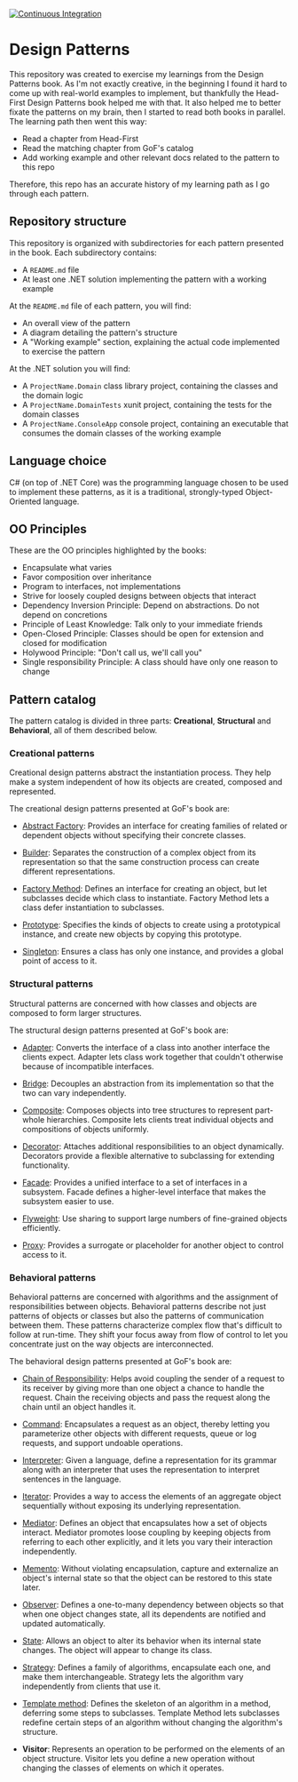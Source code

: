 [![Continuous Integration](https://github.com/kaiosilveira/design-patterns/actions/workflows/dotnet.yml/badge.svg)](https://github.com/kaiosilveira/design-patterns/actions/workflows/dotnet.yml)

# Design Patterns

This repository was created to exercise my learnings from the Design Patterns book.
As I'm not exactly creative, in the beginning I found it hard to come up with real-world examples to implement, but thankfully the Head-First Design Patterns book helped me with that. It also helped me to better fixate the patterns on my brain, then I started to read both books in parallel. The learning path then went this way:

- Read a chapter from Head-First
- Read the matching chapter from GoF's catalog
- Add working example and other relevant docs related to the pattern to this repo

Therefore, this repo has an accurate history of my learning path as I go through each pattern.

## Repository structure

This repository is organized with subdirectories for each pattern presented in the book. Each subdirectory contains:

- A `README.md` file
- At least one .NET solution implementing the pattern with a working example

At the `README.md` file of each pattern, you will find:

- An overall view of the pattern
- A diagram detailing the pattern's structure
- A "Working example" section, explaining the actual code implemented to exercise the pattern

At the .NET solution you will find:

- A `ProjectName.Domain` class library project, containing the classes and the domain logic
- A `ProjectName.DomainTests` xunit project, containing the tests for the domain classes
- A `ProjectName.ConsoleApp` console project, containing an executable that consumes the domain classes of the working example

## Language choice

C# (on top of .NET Core) was the programming language chosen to be used to implement these patterns, as it is a traditional, strongly-typed Object-Oriented language.

## OO Principles

These are the OO principles highlighted by the books:

- Encapsulate what varies
- Favor composition over inheritance
- Program to interfaces, not implementations
- Strive for loosely coupled designs between objects that interact
- Dependency Inversion Principle: Depend on abstractions. Do not depend on concretions
- Principle of Least Knowledge: Talk only to your immediate friends
- Open-Closed Principle: Classes should be open for extension and closed for modification
- Holywood Principle: "Don't call us, we'll call you"
- Single responsibility Principle: A class should have only one reason to change

## Pattern catalog

The pattern catalog is divided in three parts: **Creational**, **Structural** and **Behavioral**, all of them described below.

### Creational patterns

Creational design patterns abstract the instantiation process. They help make a system independent of how its objects are created, composed and represented.

The creational design patterns presented at GoF's book are:

- [Abstract Factory](/abstract-factory): Provides an interface for creating families of related or dependent objects without specifying their concrete classes.

- [Builder](/builder): Separates the construction of a complex object from its representation so that the same construction process can create different representations.

- [Factory Method](/factory-method): Defines an interface for creating an object, but let subclasses decide which class to instantiate. Factory Method lets a class defer instantiation to subclasses.

- [Prototype](/prototype): Specifies the kinds of objects to create using a prototypical instance, and create new objects by copying this prototype.

- [Singleton](/singleton): Ensures a class has only one instance, and provides a global point of access to it.

### Structural patterns

Structural patterns are concerned with how classes and objects are composed to form larger structures.

The structural design patterns presented at GoF's book are:

- [Adapter](/adapter): Converts the interface of a class into another interface the clients expect. Adapter lets class work together that couldn't otherwise because of incompatible interfaces.

- [Bridge](/bridge/): Decouples an abstraction from its implementation so that the two can vary independently.

- [Composite](/composite): Composes objects into tree structures to represent part-whole hierarchies. Composite lets clients treat individual objects and compositions of objects uniformly.

- [Decorator](/decorator): Attaches additional responsibilities to an object dynamically. Decorators provide a flexible alternative to subclassing for extending functionality.

- [Facade](/facade): Provides a unified interface to a set of interfaces in a subsystem. Facade defines a higher-level interface that makes the subsystem easier to use.

- [Flyweight](/flyweight): Use sharing to support large numbers of fine-grained objects efficiently.

- [Proxy](/proxy): Provides a surrogate or placeholder for another object to control access to it.

### Behavioral patterns

Behavioral patterns are concerned with algorithms and the assignment of responsibilities between objects. Behavioral patterns describe not just patterns of objects or classes but also the patterns of communication between them. These patterns characterize complex flow that's difficult to follow at run-time. They shift your focus away from flow of control to let you concentrate just on the way objects are interconnected.

The behavioral design patterns presented at GoF's book are:

- [Chain of Responsibility](/chain-of-responsibility): Helps avoid coupling the sender of a request to its receiver by giving more than one object a chance to handle the request. Chain the receiving objects and pass the request along the chain until an object handles it.

- [Command](/command): Encapsulates a request as an object, thereby letting you parameterize other objects with different requests, queue or log requests, and support undoable operations.

- [Interpreter](/interpreter): Given a language, define a representation for its grammar along with an interpreter that uses the representation to interpret sentences in the language.

- [Iterator](/iterator): Provides a way to access the elements of an aggregate object sequentially without exposing its underlying representation.

- [Mediator](/mediator): Defines an object that encapsulates how a set of objects interact. Mediator promotes loose coupling by keeping objects from referring to each other explicitly, and it lets you vary their interaction independently.

- [Memento](/memento): Without violating encapsulation, capture and externalize an object's internal state so that the object can be restored to this state later.

- [Observer](/observer): Defines a one-to-many dependency between objects so that when one object changes state, all its dependents are notified and updated automatically.

- [State](/state): Allows an object to alter its behavior when its internal state changes. The object will appear to change its class.

- [Strategy](/strategy): Defines a family of algorithms, encapsulate each one, and make them interchangeable. Strategy lets the algorithm vary independently from clients that use it.

- [Template method](/template-method): Defines the skeleton of an algorithm in a method, deferring some steps to subclasses. Template Method lets subclasses redefine certain steps of an algorithm without changing the algorithm's structure.

- **Visitor**: Represents an operation to be performed on the elements of an object structure. Visitor lets you define a new operation without changing the classes of elements on which it operates.
